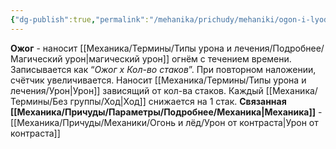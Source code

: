 ```yaml
---
{"dg-publish":true,"permalink":"/mehanika/prichudy/mehaniki/ogon-i-lyod/ozhog/"}
---
```


**Ожог** - наносит [[Механика/Термины/Типы урона и лечения/Подробнее/Магический урон\|магический урон]] огнём с течением времени. Записывается как “*Ожог х Кол-во стаков*”. При повторном наложении, счётчик увеличивается. Наносит [[Механика/Термины/Типы урона и лечения/Урон\|Урон]] зависящий от кол-ва стаков. Каждый [[Механика/Термины/Без группы/Ход\|Ход]] снижается на 1 стак. 
**Связанная [[Механика/Причуды/Параметры/Подробнее/Механика\|Механика]]** - [[Механика/Причуды/Механики/Огонь и лёд/Урон от контраста\|Урон от контраста]]